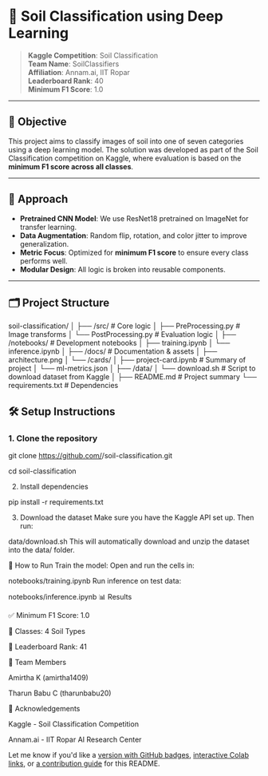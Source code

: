 # 🌱 Soil Classification using Deep Learning

> **Kaggle Competition**: Soil Classification  
> **Team Name**: SoilClassifiers  
> **Affiliation**: Annam.ai, IIT Ropar  
> **Leaderboard Rank**: 40  
> **Minimum F1 Score**: 1.0  

---

## 📌 Objective

This project aims to classify images of soil into one of seven categories using a deep learning model. The solution was developed as part of the Soil Classification competition on Kaggle, where evaluation is based on the **minimum F1 score across all classes**.

---

## 🧠 Approach

- **Pretrained CNN Model**: We use ResNet18 pretrained on ImageNet for transfer learning.
- **Data Augmentation**: Random flip, rotation, and color jitter to improve generalization.
- **Metric Focus**: Optimized for **minimum F1 score** to ensure every class performs well.
- **Modular Design**: All logic is broken into reusable components.

---

## 🗂️ Project Structure

soil-classification/
│
├── /src/ # Core logic
│ ├── PreProcessing.py # Image transforms
│ └── PostProcessing.py # Evaluation logic
│
├── /notebooks/ # Development notebooks
│ ├── training.ipynb
│ └── inference.ipynb
│
├── /docs/ # Documentation & assets
│ ├── architecture.png
│ └── /cards/
│ ├── project-card.ipynb # Summary of project
│ └── ml-metrics.json
│
├── /data/
│ └── download.sh # Script to download dataset from Kaggle
│
├── README.md # Project summary
└── requirements.txt # Dependencies



## 🛠️ Setup Instructions

### 1. Clone the repository

git clone https://github.com/<your-username>/soil-classification.git

cd soil-classification

2. Install dependencies

pip install -r requirements.txt

3. Download the dataset
Make sure you have the Kaggle API set up. Then run:

data/download.sh
This will automatically download and unzip the dataset into the data/ folder.

🚀 How to Run
Train the model:
Open and run the cells in:


notebooks/training.ipynb
Run inference on test data:

notebooks/inference.ipynb
📊 Results

✅ Minimum F1 Score: 1.0

🔢 Classes: 4 Soil Types

🏅 Leaderboard Rank: 41

🤝 Team Members

Amirtha K (amirtha1409)

Tharun Babu C (tharunbabu20)



📎 Acknowledgements

Kaggle - Soil Classification Competition

Annam.ai - IIT Ropar AI Research Center


Let me know if you'd like a [version with GitHub badges](f), [interactive Colab links](f), or [a contribution guide](f) for this README.

